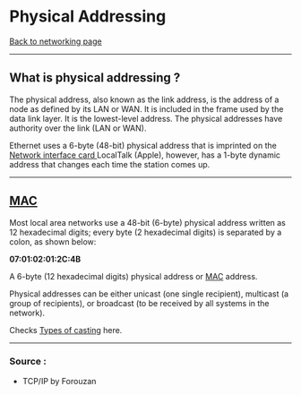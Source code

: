 # Physical Addressing
[Back to networking page](./index.md)

---

## What is physical addressing ?
The physical address, also known as the link address, is the address of a node as defined by its LAN or WAN. It is included in the frame used by the data link layer. It is the lowest-level address. The physical addresses have authority over the link (LAN or WAN).

Ethernet uses a 6-byte (48-bit) physical address that is imprinted on the [Network interface card ](NIC.md) LocalTalk (Apple), however, has a 1-byte dynamic address that changes each time the station comes up.

---

## [MAC](Protocols/MAC.md)

Most local area networks use a 48-bit (6-byte) physical address written as 12 hexadecimal digits; every byte (2 hexadecimal digits) is separated by a colon, as shown below:

**07:01:02:01:2C:4B**

A 6-byte (12 hexadecimal digits) physical address or [MAC](Protocols/MAC.md) address.

Physical addresses can be either unicast (one single recipient), multicast (a group of recipients), or broadcast (to be received by all systems in the network).

Checks [Types of casting](Types_of_casting.md) here.

---

### Source :
- TCP/IP by Forouzan